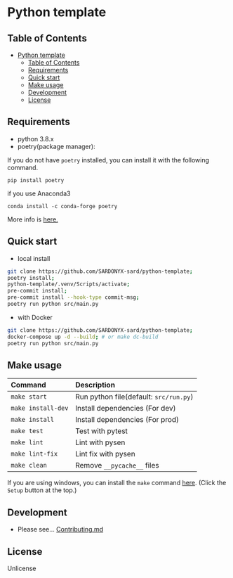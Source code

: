 # Python template

## Table of Contents

- [Python template](#python-template)
  - [Table of Contents](#table-of-contents)
  - [Requirements](#requirements)
  - [Quick start](#quick-start)
  - [Make usage](#make-usage)
  - [Development](#development)
  - [License](#license)

## Requirements

- python 3.8.x
- poetry(package manager):

If you do not have `poetry` installed, you can install it with the following
command.

```shell
pip install poetry
```

if you use Anaconda3

```shell
conda install -c conda-forge poetry
```

More info is
[here.](https://raw.githubusercontent.com/python-poetry/poetry/master/install)

## Quick start

- local install

```bash
git clone https://github.com/SARDONYX-sard/python-template;
poetry install;
python-template/.venv/Scripts/activate;
pre-commit install;
pre-commit install --hook-type commit-msg;
poetry run python src/main.py
```

- with Docker

```bash
git clone https://github.com/SARDONYX-sard/python-template;
docker-compose up -d --build; # or make dc-build
poetry run python src/main.py
```

## Make usage

| Command            | Description                            |
| :----------------- | :------------------------------------- |
| `make start`       | Run python file(default: `src/run.py`) |
| `make install-dev` | Install dependencies (For dev)         |
| `make install`     | Install dependencies (For prod)        |
| `make test`        | Test with pytest                       |
| `make lint`        | Lint with pysen                        |
| `make lint-fix`    | Lint fix with pysen                    |
| `make clean`       | Remove `__pycache__` files             |

If you are using windows, you can install the `make` command
[here](http://gnuwin32.sourceforge.net/packages/make.htm). (Click the `Setup`
button at the top.)

## Development

- Please see... [Contributing.md](.github\CONTRIBUTING.md)

## License

Unlicense
